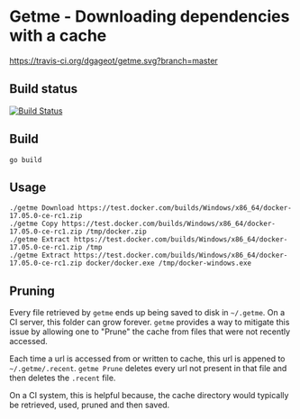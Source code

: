 # Getme - Downloading dependencies with a cache

https://travis-ci.org/dgageot/getme.svg?branch=master

## Build status

[![Build Status](https://travis-ci.org/dgageot/getme.png?branch=master)](https://travis-ci.org/dgageot/getme)

## Build

```
go build
```

## Usage

```
./getme Download https://test.docker.com/builds/Windows/x86_64/docker-17.05.0-ce-rc1.zip
./getme Copy https://test.docker.com/builds/Windows/x86_64/docker-17.05.0-ce-rc1.zip /tmp/docker.zip
./getme Extract https://test.docker.com/builds/Windows/x86_64/docker-17.05.0-ce-rc1.zip /tmp
./getme Extract https://test.docker.com/builds/Windows/x86_64/docker-17.05.0-ce-rc1.zip docker/docker.exe /tmp/docker-windows.exe
```

## Pruning

Every file retrieved by `getme` ends up being saved to disk in `~/.getme`. On a CI server, this folder can grow forever.
`getme` provides a way to mitigate this issue by allowing one to "Prune" the cache from files that were not recently
accessed.

Each time a url is accessed from or written to cache, this url is appened to `~/.getme/.recent`. `getme Prune` deletes
every url not present in that file and then deletes the `.recent` file.

On a CI system, this is helpful because, the cache directory would typically be retrieved, used, pruned and then saved.
